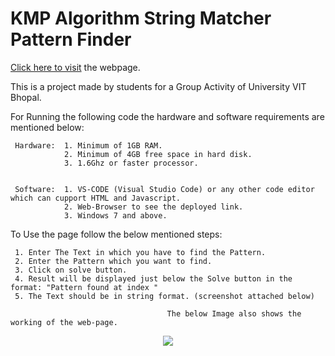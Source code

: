 # KMP Algorithm String Matcher Pattern Finder

<a href="https://divyansh-singhal.github.io/KMP-Algorithm-String-Matcher-Pattern-Finder/">Click here to visit</a> the webpage.

This is a project made by students for a Group Activity of University VIT Bhopal.

For Running the following code the hardware and software requirements are mentioned below:

     Hardware:  1. Minimum of 1GB RAM.
                2. Minimum of 4GB free space in hard disk.
                3. 1.6Ghz or faster processor.
               
                
     Software:  1. VS-CODE (Visual Studio Code) or any other code editor which can cupport HTML and Javascript.
                2. Web-Browser to see the deployed link.
                3. Windows 7 and above.
                

To Use the page follow the below mentioned steps:

     1. Enter The Text in which you have to find the Pattern.
     2. Enter the Pattern which you want to find.
     3. Click on solve button.
     4. Result will be displayed just below the Solve button in the format: "Pattern found at index "
     5. The Text should be in string format. (screenshot attached below)

                                       The below Image also shows the working of the web-page.
     
     
<div align="center"><img src="https://user-images.githubusercontent.com/80686225/146414706-ee7a9d8a-9a7f-4979-b223-21338a8a0e90.png"></div>
